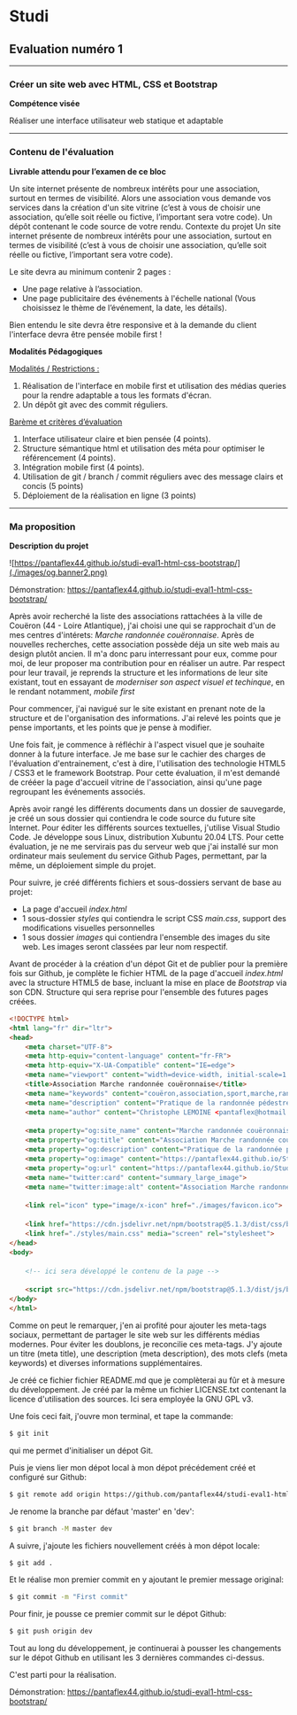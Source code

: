 # **Studi**
## Evaluation numéro 1

<hr>

### Créer un site web avec HTML, CSS et Bootstrap
**Compétence visée**

Réaliser une interface utilisateur web statique et adaptable

<hr>

### Contenu de l'évaluation

**Livrable attendu pour l’examen de ce bloc**

Un site internet présente de nombreux intérêts pour une association, surtout en termes de visibilité.
Alors une association vous demande vos services dans la création d'un site vitrine (c’est à vous de
choisir une association, qu’elle soit réelle ou fictive, l’important sera votre code).
Un dépôt contenant le code source de votre rendu.
Contexte du projet
Un site internet présente de nombreux intérêts pour une association, surtout en termes de visibilité (c’est
à vous de choisir une association, qu’elle soit réelle ou fictive, l’important sera votre code).

Le site devra au minimum contenir 2 pages :
- Une page relative à l’association.
- Une page publicitaire des événements à l'échelle national (Vous choisissez le thème de l’événement, la
date, les détails).

Bien entendu le site devra être responsive et à la demande du client l'interface devra être pensée mobile
first !

**Modalités Pédagogiques**

<u>Modalités / Restrictions :</u>
1. Réalisation de l'interface en mobile first et utilisation des médias queries pour la rendre
adaptable a tous les formats d'écran.
2. Un dépôt git avec des commit réguliers.

<u>Barème et critères d’évaluation</u>
1. Interface utilisateur claire et bien pensée (4 points).
2. Structure sémantique html et utilisation des méta pour optimiser le référencement (4 points).
3. Intégration mobile first (4 points).
4. Utilisation de git / branch / commit réguliers avec des message clairs et concis (5 points)
5. Déploiement de la réalisation en ligne (3 points)

<hr>

### Ma proposition

**Description du projet**

![https://pantaflex44.github.io/studi-eval1-html-css-bootstrap/](./images/og.banner2.png)

Démonstration:
https://pantaflex44.github.io/studi-eval1-html-css-bootstrap/

Après avoir recherché la liste des associations rattachées à la ville de Couëron (44 - Loire Atlantique), j'ai choisi une qui se rapprochait d'un de mes centres d'intérets: *Marche randonnée couëronnaise*.
Après de nouvelles recherches, cette association possède déja un site web mais au design plutôt ancien. Il m'a donc paru interressant pour eux, comme pour moi, de leur proposer ma contribution pour en réaliser un autre. Par respect pour leur travail, je reprends la structure et les informations de leur site existant, tout en essayant de *moderniser son aspect visuel et techinque*, en le rendant notamment, *mobile first*

Pour commencer, j'ai navigué sur le site existant en prenant note de la structure et de l'organisation des informations. J'ai relevé les points que je pense importants, et les points que je pense à modifier.

Une fois fait, je commence à réfléchir à l'aspect visuel que je souhaite donner à la future interface. Je me base sur le cachier des charges de l'évaluation d'entrainement, c'est à dire, l'utilisation des technologie HTML5 / CSS3 et le framework Bootstrap.
Pour cette évaluation, il m'est demandé de crééer la page d'accueil vitrine de l'association, ainsi qu'une page regroupant les événements associés.

Après avoir rangé les différents documents dans un dossier de sauvegarde, je créé un sous dossier qui contiendra le code source du future site Internet. Pour éditer les différents sources textuelles, j'utilise Visual Studio Code. Je développe sous Linux, distribution Xubuntu 20.04 LTS. Pour cette évaluation, je ne me servirais pas du serveur web que j'ai installé sur mon ordinateur mais seulement du service Github Pages, permettant, par la même, un déploiement simple du projet.

Pour suivre, je créé différents fichiers et sous-dossiers servant de base au projet:
- La page d'accueil *index.html*
- 1 sous-dossier *styles* qui contiendra le script CSS *main.css*, support des modifications visuelles personnelles
- 1 sous dossier *images* qui contiendra l'ensemble des images du site web. Les images seront classées par leur nom respectif.

Avant de procéder à la création d'un dépot Git et de publier pour la première fois sur Github, je complète le fichier HTML de la page d'accueil *index.html* avec la structure HTML5 de base, incluant la mise en place de *Bootstrap* via son CDN. Structure qui sera reprise pour l'ensemble des futures pages créées.

```html
<!DOCTYPE html>
<html lang="fr" dir="ltr">
<head>
    <meta charset="UTF-8">
    <meta http-equiv="content-language" content="fr-FR">
    <meta http-equiv="X-UA-Compatible" content="IE=edge">
    <meta name="viewport" content="width=device-width, initial-scale=1.0">
    <title>Association Marche randonnée couëronnaise</title>
    <meta name="keywords" content="couëron,association,sport,marche,randonnée,nantes,métropole,découverte,forme">
    <meta name="description" content="Pratique de la randonnée pédestre et de la marche nordique.">
    <meta name="author" content="Christophe LEMOINE <pantaflex@hotmail.fr>">

    <meta property="og:site_name" content="Marche randonnée couëronnaise">
    <meta property="og:title" content="Association Marche randonnée couëronnaise">
    <meta property="og:description" content="Pratique de la randonnée pédestre et de la marche nordique">
    <meta property="og:image" content="https://pantaflex44.github.io/Studi-eval-1-HTML-CSS-Bootstrap/images/og.banner1.png">
    <meta property="og:url" content="https://pantaflex44.github.io/Studi-eval-1-HTML-CSS-Bootstrap/">
    <meta name="twitter:card" content="summary_large_image">
    <meta name="twitter:image:alt" content="Association Marche randonnée couëronnaise">

    <link rel="icon" type="image/x-icon" href="./images/favicon.ico">

    <link href="https://cdn.jsdelivr.net/npm/bootstrap@5.1.3/dist/css/bootstrap.min.css" rel="stylesheet" integrity="sha384-1BmE4kWBq78iYhFldvKuhfTAU6auU8tT94WrHftjDbrCEXSU1oBoqyl2QvZ6jIW3" crossorigin="anonymous">
    <link href="./styles/main.css" media="screen" rel="stylesheet">
</head>
<body>
    
    <!-- ici sera développé le contenu de la page -->

    <script src="https://cdn.jsdelivr.net/npm/bootstrap@5.1.3/dist/js/bootstrap.bundle.min.js" integrity="sha384-ka7Sk0Gln4gmtz2MlQnikT1wXgYsOg+OMhuP+IlRH9sENBO0LRn5q+8nbTov4+1p" crossorigin="anonymous"></script>
</body>
</html>
```

Comme on peut le remarquer, j'en ai profité pour ajouter les meta-tags sociaux, permettant de partager le site web sur les différents médias modernes. Pour éviter les doublons, je reconcilie ces meta-tags. J'y ajoute un titre (meta title), une description (meta description), des mots clefs (meta keywords) et diverses informations supplémentaires.

Je créé ce fichier fichier README.md que je complèterai au fûr et à mesure du développement. Je créé par la même un fichier LICENSE.txt contenant la licence d'utilisation des sources. Ici sera employée la GNU GPL v3.

Une fois ceci fait, j'ouvre mon terminal, et tape la commande:
```bash
$ git init
```
qui me permet d'initialiser un dépot Git.

Puis je viens lier mon dépot local à mon dépot précédement créé et configuré sur Github:
```bash
$ git remote add origin https://github.com/pantaflex44/studi-eval1-html-css-bootstrap.git
```

Je renome la branche par défaut 'master' en 'dev':
```bash
$ git branch -M master dev
```
A suivre, j'ajoute les fichiers nouvellement créés à mon dépot locale:
```bash
$ git add .
```
Et le réalise mon premier commit en y ajoutant le premier message original:
```bash
$ git commit -m "First commit"
```
Pour finir, je pousse ce premier commit sur le dépot Github:
```bash
$ git push origin dev
```
Tout au long du développement, je continuerai à pousser les changements sur le dépot Github en utilisant les 3 dernières commandes ci-dessus.

C'est parti pour la réalisation.

Démonstration:
https://pantaflex44.github.io/studi-eval1-html-css-bootstrap/
